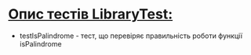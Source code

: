 # [Опис тестiв LibraryTest:](https://github.com/Wal4on/kalombet/tree/main/src/main/java/com/university/lab4_1)
- testIsPalindrome - тест, що перевіряє правильність роботи функції isPalindrome